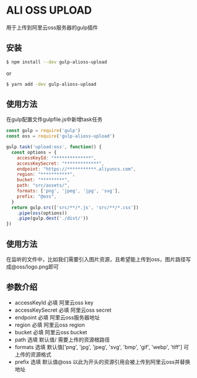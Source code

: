# ALI OSS UPLOAD

用于上传到阿里云oss服务器的gulp插件

## 安装

```bash
$ npm install --dev gulp-alioss-upload
```
or
```bash
$ yarn add -dev gulp-alioss-upload
```

## 使用方法

在gulp配置文件gulpfile.js中新增task任务

```js
const gulp = require('gulp')
const oss = require('gulp-alioss-upload')

gulp.task('upload:oss', function() {
  const options = {
    accessKeyId: "**************",
    accessKeySecret: "*************",
    endpoint: "https://***********.aliyuncs.com",
    region: "***********",
    bucket: "*********",
    path: "src/assets/",
    formats: ['png', 'jpeg', 'jpg', 'svg'],
    prefix: "@oss",
  }
  return gulp.src(['src/**/*.js', 'src/**/*.css'])
    .pipe(oss(options))
    .pipe(gulp.dest('./dist/'))
})
```

## 使用方法

在监听的文件中，比如我们需要引入图片资源，且希望能上传到oss，图片路径写成@oss/logo.png即可

## 参数介绍
* accessKeyId 必填 阿里云oss key
* accessKeySecret 必填 阿里云oss secret
* endpoint 必填 阿里云oss服务器地址
* region 必填 阿里云oss region
* bucket 必填 阿里云oss bucket
* path 选填 默认值/ 需要上传的资源根路径
* formats 选填 默认值['png', 'jpg', 'jpeg', 'svg', 'bmp', 'gif', 'webp', 'tiff'] 可上传的资源格式
* prefix 选填 默认值@oss 以此为开头的资源引用会被上传到阿里云oss并替换地址
